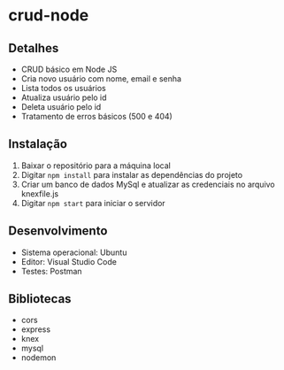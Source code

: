 # crud-node

## Detalhes
- CRUD básico em Node JS
- Cria novo usuário com nome, email e senha
- Lista todos os usuários
- Atualiza usuário pelo id
- Deleta usuário pelo id
- Tratamento de erros básicos (500 e 404)

## Instalação

1. Baixar o repositório para a máquina local
2. Digitar `npm install` para instalar as dependências do projeto
3. Criar um banco de dados MySql e atualizar as credenciais no arquivo knexfile.js
4. Digitar `npm start` para iniciar o servidor

## Desenvolvimento
- Sistema operacional: Ubuntu
- Editor: Visual Studio Code
- Testes: Postman

## Bibliotecas
- cors
- express
- knex
- mysql
- nodemon
